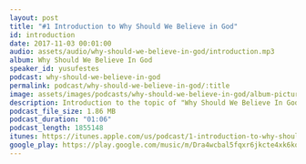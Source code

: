 ```yaml
---
layout: post
title: "#1 Introduction to Why Should We Believe in God"
id: introduction
date: 2017-11-03 00:01:00
audio: assets/audio/why-should-we-believe-in-god/introduction.mp3
album: Why Should We Believe In God
speaker_id: yusufestes
podcast: why-should-we-believe-in-god
permalink: podcast/why-should-we-believe-in-god/:title
image: assets/images/podcasts/why-should-we-believe-in-god/album-picture-small.jpg
description: Introduction to the topic of "Why Should We Believe In God".
podcast_file_size: 1.86 MB
podcast_duration: "01:06"
podcast_length: 1855148
itunes: https://itunes.apple.com/us/podcast/1-introduction-to-why-should-we-believe-in-god/id1312646688?i=1000394707154
google_play: https://play.google.com/music/m/Dra4wcbal5fqxr6jkcte4xk6kqi?t=1_Introduction_to_Why_Should_We_Believe_in_God-Why_Should_We_Believe_In_God
---
```

